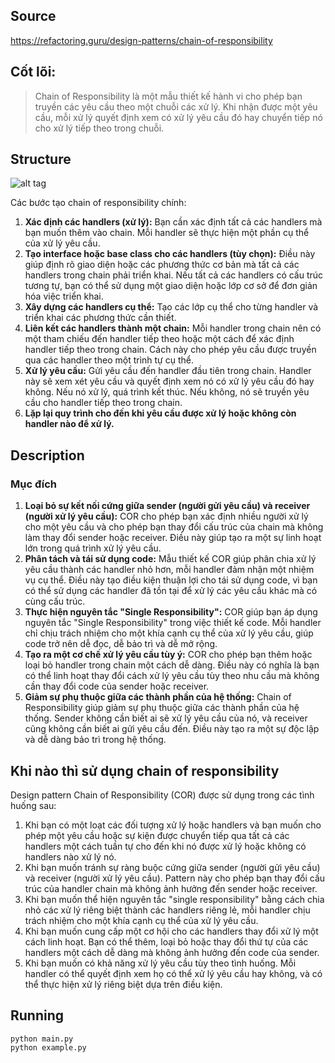 ## Source

https://refactoring.guru/design-patterns/chain-of-responsibility

## Cốt lõi:

> Chain of Responsibility là một mẫu thiết kế hành vi cho phép bạn truyền các yêu cầu theo một chuỗi các xử lý. Khi nhận
> được một yêu cầu, mỗi xử lý quyết định xem có xử lý yêu cầu đó hay chuyển tiếp nó cho xử lý tiếp theo trong chuỗi.

## Structure

![alt tag](chain-of-responsibility.png)

Các bước tạo chain of responsibility chính:

1. **Xác định các handlers (xử lý):** Bạn cần xác định tất cả các handlers mà bạn muốn thêm vào chain. Mỗi handler sẽ
   thực hiện một phần cụ thể của xử lý yêu cầu.
2. **Tạo interface hoặc base class cho các handlers (tùy chọn):** Điều này giúp định rõ giao diện hoặc các phương thức
   cơ bản mà tất cả các handlers trong chain phải triển khai. Nếu tất cả các handlers có cấu trúc tương tự, bạn có thể
   sử dụng một giao diện hoặc lớp cơ sở để đơn giản hóa việc triển khai.
3. **Xây dựng các handlers cụ thể:** Tạo các lớp cụ thể cho từng handler và triển khai các phương thức cần thiết.
4. **Liên kết các handlers thành một chain:** Mỗi handler trong chain nên có một tham chiếu đến handler tiếp theo hoặc
   một cách để xác định handler tiếp theo trong chain. Cách này cho phép yêu cầu được truyền qua các handler theo một
   trình tự cụ thể.
5. **Xử lý yêu cầu:** Gửi yêu cầu đến handler đầu tiên trong chain. Handler này sẽ xem xét yêu cầu và quyết định xem nó
   có xử lý yêu cầu đó hay không. Nếu nó xử lý, quá trình kết thúc. Nếu không, nó sẽ truyền yêu cầu cho handler tiếp
   theo trong chain.
6. **Lặp lại quy trình cho đến khi yêu cầu được xử lý hoặc không còn handler nào để xử lý.**

## Description

### Mục đích

1. **Loại bỏ sự kết nối cứng giữa sender (người gửi yêu cầu) và receiver (người xử lý yêu cầu):** COR cho phép bạn xác
   định nhiều người xử lý cho một yêu cầu và cho phép bạn thay đổi cấu trúc của chain mà không làm thay đổi sender hoặc
   receiver. Điều này giúp tạo ra một sự linh hoạt lớn trong quá trình xử lý yêu cầu.
2. **Phân tách và tái sử dụng code:** Mẫu thiết kế COR giúp phân chia xử lý yêu cầu thành các handler nhỏ hơn, mỗi
   handler đảm nhận một nhiệm vụ cụ thể. Điều này tạo điều kiện thuận lợi cho tái sử dụng code, vì bạn có thể sử dụng
   các handler đã tồn tại để xử lý các yêu cầu khác mà có cùng cấu trúc.
3. **Thực hiện nguyên tắc "Single Responsibility":** COR giúp bạn áp dụng nguyên tắc "Single Responsibility" trong việc
   thiết kế code. Mỗi handler chỉ chịu trách nhiệm cho một khía cạnh cụ thể của xử lý yêu cầu, giúp code trở nên dễ đọc,
   dễ bảo trì và dễ mở rộng.
4. **Tạo ra một cơ chế xử lý yêu cầu tùy ý:** COR cho phép bạn thêm hoặc loại bỏ handler trong chain một cách dễ dàng.
   Điều này có nghĩa là bạn có thể linh hoạt thay đổi cách xử lý yêu cầu tùy theo nhu cầu mà không cần thay đổi code của
   sender hoặc receiver.
5. **Giảm sự phụ thuộc giữa các thành phần của hệ thống:** Chain of Responsibility giúp giảm sự phụ thuộc giữa các thành
   phần của hệ thống. Sender không cần biết ai sẽ xử lý yêu cầu của nó, và receiver cũng không cần biết ai gửi yêu cầu
   đến. Điều này tạo ra một sự độc lập và dễ dàng bảo trì trong hệ thống.

## Khi nào thì sử dụng chain of responsibility

Design pattern Chain of Responsibility (COR) được sử dụng trong các tình huống sau:

1. Khi bạn có một loạt các đối tượng xử lý hoặc handlers và bạn muốn cho phép một yêu cầu hoặc sự kiện được chuyển tiếp
   qua tất cả các handlers một cách tuần tự cho đến khi nó được xử lý hoặc không có handlers nào xử lý nó.
2. Khi bạn muốn tránh sự ràng buộc cứng giữa sender (người gửi yêu cầu) và receiver (người xử lý yêu cầu). Pattern này
   cho phép bạn thay đổi cấu trúc của handler chain mà không ảnh hưởng đến sender hoặc receiver.
3. Khi bạn muốn thể hiện nguyên tắc "single responsibility" bằng cách chia nhỏ các xử lý riêng biệt thành các handlers
   riêng lẻ, mỗi handler chịu trách nhiệm cho một khía cạnh cụ thể của xử lý yêu cầu.
4. Khi bạn muốn cung cấp một cơ hội cho các handlers thay đổi xử lý một cách linh hoạt. Bạn có thể thêm, loại bỏ hoặc
   thay đổi thứ tự của các handlers một cách dễ dàng mà không ảnh hưởng đến code của sender.
5. Khi bạn muốn có khả năng xử lý yêu cầu tùy theo tình huống. Mỗi handler có thể quyết định xem họ có thể xử lý yêu cầu
   hay không, và có thể thực hiện xử lý riêng biệt dựa trên điều kiện.

## Running

```
python main.py
python example.py
```